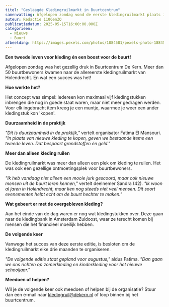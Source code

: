```yaml
---
titel: "Geslaagde Kledingruilmarkt in Buurtcentrum"
samenvatting: Afgelopen zondag vond de eerste kledingruilmarkt plaats in Buurtcentrum De Kern. Meer dan 50 buurtbewoners deden mee.
auteur: Redactie 1106enZO
publicatiedatum: 2025-05-15T16:00:00.000Z
categorieen:
  - Nieuws
  - Buurt
afbeelding: https://images.pexels.com/photos/1884581/pexels-photo-1884581.jpeg?auto=compress&cs=tinysrgb&w=750&h=500&dpr=1
---
```


**Een tweede leven voor kleding én een boost voor de buurt!**

Afgelopen zondag was het gezellig druk in Buurtcentrum De Kern. Meer dan 50 buurtbewoners kwamen naar de allereerste kledingruilmarkt van Holendrecht. En wat een succes was het!


**Hoe werkte het?**

Het concept was simpel: iedereen kon maximaal vijf kledingstukken inbrengen die nog in goede staat waren, maar niet meer gedragen werden. Voor elk ingebracht item kreeg je een muntje, waarmee je weer een ander kledingstuk kon 'kopen'.


**Duurzaamheid in de praktijk**

*"Dit is duurzaamheid in de praktijk,"* vertelt organisator Fatima El Mansouri. *"In plaats van nieuwe kleding te kopen, geven we bestaande items een tweede leven. Dat bespaart grondstoffen én geld."*


**Meer dan alleen kleding ruilen**

De kledingruilmarkt was meer dan alleen een plek om kleding te ruilen. Het was ook een gezellige ontmoetingsplek voor buurtbewoners.


*"Ik heb vandaag niet alleen een mooie jurk gescoord, maar ook nieuwe mensen uit de buurt leren kennen,"* vertelt deelnemer Sandra (42). *"Ik woon al jaren in Holendrecht, maar ken nog steeds niet veel mensen. Dit soort evenementen helpt echt om de buurt hechter te maken."*


**Wat gebeurt er met de overgebleven kleding?**

Aan het einde van de dag waren er nog wat kledingstukken over. Deze gaan naar de kledingbank in Amsterdam Zuidoost, waar ze terecht komen bij mensen die het financieel moeilijk hebben.


**De volgende keer**

Vanwege het succes van deze eerste editie, is besloten om de kledingruilmarkt elke drie maanden te organiseren.


*"De volgende editie staat gepland voor augustus,"* aldus Fatima. *"Dan gaan we ons richten op zomerkleding en kinderkleding voor het nieuwe schooljaar."*


**Meedoen of helpen?**

Wil je de volgende keer ook meedoen of helpen bij de organisatie? Stuur dan een e-mail naar kledingruil@dekern.nl of loop binnen bij het buurtcentrum.
